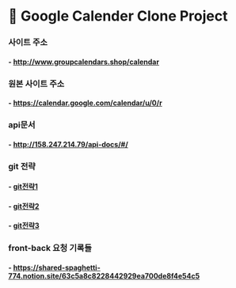# 📅 Google Calender Clone Project

### 사이트 주소 
#### - http://www.groupcalendars.shop/calendar

### 원본 사이트 주소
#### - https://calendar.google.com/calendar/u/0/r

### api문서
#### - http://158.247.214.79/api-docs/#/

### git 전략
#### - [git전략1](https://shared-spaghetti-774.notion.site/Commit-Message-Convention-f0939e3a810b4f21a70f81b50d3c5e6c)
#### - [git전략2](https://shared-spaghetti-774.notion.site/PR-Convention-e76185a9f06341649e31033814b26ee3)
#### - [git전략3](https://www.notion.so/Workflow-47705ebe076949bd95b5b3182e4b7792)

### front-back 요청 기록들
#### - https://shared-spaghetti-774.notion.site/63c5a8c8228442929ea700de8f4e54c5
